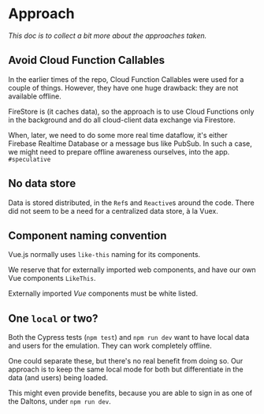 # Approach

*This doc is to collect a bit more about the approaches taken.*

## Avoid Cloud Function Callables

In the earlier times of the repo, Cloud Function Callables were used for a couple of things. However, they have one huge drawback: they are not available offline.

FireStore is (it caches data), so the approach is to use Cloud Functions only in the background and do all cloud-client data exchange via Firestore.

When, later, we need to do some more real time dataflow, it's either Firebase Realtime Database or a message bus like PubSub. In such a case, we might need to prepare offline awareness ourselves, into the app. `#speculative`

## No data store

Data is stored distributed, in the `Ref`s and `Reactive`s around the code. There did not seem to be a need for a centralized data store, à la Vuex.

## Component naming convention

Vue.js normally uses `like-this` naming for its components.

We reserve that for externally imported web components, and have our own Vue components `LikeThis`.

Externally imported *Vue* components must be white listed.


## One `local` or two?

Both the Cypress tests (`npm test`) and `npm run dev` want to have local data and users for the emulation. They can work completely offline.

One could separate these, but there's no real benefit from doing so. Our approach is to keep the same local mode for both but differentiate in the data (and users) being loaded.

This might even provide benefits, because you are able to sign in as one of the Daltons, under `npm run dev`.
